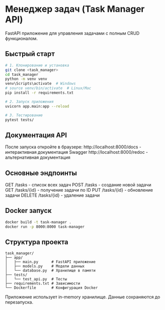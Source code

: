 # Менеджер задач (Task Manager API)

FastAPI приложение для управления задачами с полным CRUD функционалом.

## Быстрый старт

```bash
# 1. Клонирование и установка
git clone <task_manager>
cd task_manager
python -m venv venv
venv\Scripts\activate  # Windows
# source venv/bin/activate  # Linux/Mac
pip install -r requirements.txt

# 2. Запуск приложения
uvicorn app.main:app --reload

# 3. Тестирование
pytest tests/
```

## Документация API

После запуска откройте в браузере:
http://localhost:8000/docs - интерактивная документация Swagger
http://localhost:8000/redoc - альтернативная документация

## Основные эндпоинты

GET /tasks - список всех задач
POST /tasks - создание новой задачи
GET /tasks/{id} - получение задачи по ID
PUT /tasks/{id} - обновление задачи
DELETE /tasks/{id} - удаление задачи

## Docker запуск

```bash
docker build -t task-manager .
docker run -p 8000:8000 task-manager
```
## Структура проекта
```text
task_manager/
├── app/
│   ├── main.py      # FastAPI приложение
│   ├── models.py    # Модели данных
│   └── database.py  # Хранилище в памяти
├── tests/
│   └── test_api.py  # Тесты
├── requirements.txt # Зависимости
└── Dockerfile       # Конфигурация Docker
```
Приложение использует in-memory хранилище. Данные сохраняются до перезапуска.

